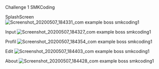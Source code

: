 Challenge 1 SMKCoding

SplashScreen
![Screenshot_20200507_184331_com example boss smkcoding1](https://user-images.githubusercontent.com/57175382/81291710-84745f00-9094-11ea-80bf-7fdfd010bae1.jpg)

Input
![Screenshot_20200507_184327_com example boss smkcoding1](https://user-images.githubusercontent.com/57175382/81292183-56434f00-9095-11ea-9632-342822a3d758.jpg)

Profil
![Screenshot_20200507_184354_com example boss smkcoding1](https://user-images.githubusercontent.com/57175382/81292296-87bc1a80-9095-11ea-9e28-ec47b0aee104.jpg)

Edit
![Screenshot_20200507_184403_com example boss smkcoding1](https://user-images.githubusercontent.com/57175382/81292383-b3d79b80-9095-11ea-8f98-ffcdd1844588.jpg)

About
![Screenshot_20200507_184428_com example boss smkcoding1](https://user-images.githubusercontent.com/57175382/81292426-c7830200-9095-11ea-9870-a9131e6966b2.jpg)


